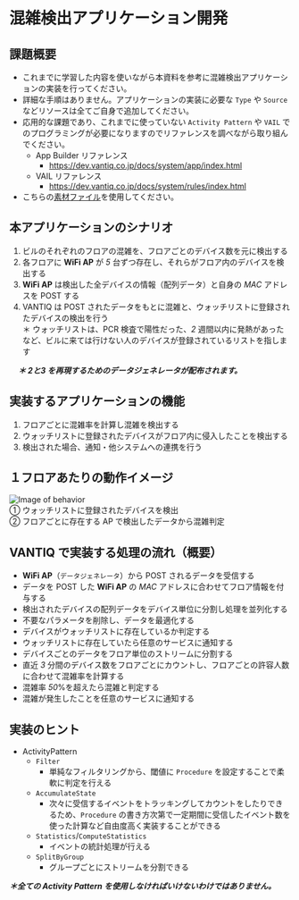 # 混雑検出アプリケーション開発

## 課題概要

* これまでに学習した内容を使いながら本資料を参考に混雑検出アプリケーションの実装を行ってください。  
* 詳細な手順はありません。アプリケーションの実装に必要な `Type` や `Source` などリソースは全てご自身で追加してください。
* 応用的な課題であり、これまでに使っていない `Activity Pattern` や `VAIL` でのプログラミングが必要になりますのでリファレンスを調べながら取り組んでください。
  * App Builder リファレンス
    * [https://dev\.vantiq\.co\.jp/docs/system/app/index\.html](https://dev.vantiq.com/docs/system/app/index.html)
  * VAIL リファレンス
    * [https://dev\.vantiq\.co\.jp/docs/system/rules/index\.html](https://dev.vantiq.com/docs/system/rules/index.html)
* こちらの[素材ファイル](../../conf/AdditionalContents/dev01_detect_congestion_app)を使用してください。

## 本アプリケーションのシナリオ

1. ビルのそれぞれのフロアの混雑を、フロアごとのデバイス数を元に検出する
2. 各フロアに **WiFi AP** が _5_ 台ずつ存在し、それらがフロア内のデバイスを検出する
3. **WiFi AP** は検出した全デバイスの情報（配列データ）と自身の _MAC_ アドレスを POST する
4. VANTIQ は POST されたデータをもとに混雑と、ウォッチリストに登録されたデバイスの検出を行う  
    ＊ ウォッチリストは、PCR 検査で陽性だった、_2_ 週間以内に発熱があったなど、ビルに来ては行けない人のデバイスが登録されているリストを指します

&nbsp;&nbsp;&nbsp; ***＊ 2と3 を再現するためのデータジェネレータが配布されます。***

## 実装するアプリケーションの機能

1. フロアごとに混雑率を計算し混雑を検出する  
2. ウォッチリストに登録されたデバイスがフロア内に侵入したことを検出する  
3. 検出された場合、通知・他システムへの連携を行う  

## １フロアあたりの動作イメージ

![Image of behavior](../../imgs/04_dev01/slide5.png)  
① ウォッチリストに登録されたデバイスを検出  
② フロアごとに存在する AP で検出したデータから混雑判定  

## VANTIQ で実装する処理の流れ（概要）

  * **WiFi AP**（`データジェネレータ`）から POST されるデータを受信する
  * データを POST した **WiFi AP** の _MAC_ アドレスに合わせてフロア情報を付与する
  * 検出されたデバイスの配列データをデバイス単位に分割し処理を並列化する
  * 不要なパラメータを削除し、データを最適化する
  * デバイスがウォッチリストに存在しているか判定する
  * ウォッチリストに存在していたら任意のサービスに通知する
  * デバイスごとのデータをフロア単位のストリームに分割する
  * 直近  _3_ 分間のデバイス数をフロアごとにカウントし、フロアごとの許容人数に合わせて混雑率を計算する
  * 混雑率  _50_%を超えたら混雑と判定する
  * 混雑が発生したことを任意のサービスに通知する

## 実装のヒント

* ActivityPattern
  * `Filter`
    * 単純なフィルタリングから、閾値に `Procedure` を設定することで柔軟に判定を行える
  * `AccumulateState`
    * 次々に受信するイベントをトラッキングしてカウントをしたりできるため、`Procedure` の書き方次第で一定期間に受信したイベント数を使った計算など自由度高く実装することができる
  * `Statistics`/`ComputeStatistics`
    * イベントの統計処理が行える
  * `SplitByGroup`
    * グループごとにストリームを分割できる    

***＊全ての Activity Pattern を使用しなければいけないわけではありません。***

